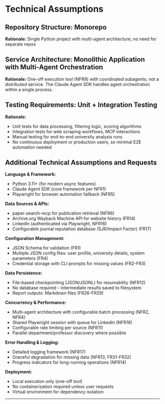 # Technical Assumptions

## Repository Structure: Monorepo

**Rationale:** Single Python project with multi-agent architecture; no need for separate repos

## Service Architecture: Monolithic Application with Multi-Agent Orchestration

**Rationale:** One-off execution tool (NFR9) with coordinated subagents; not a distributed service. The Claude Agent SDK handles agent orchestration within a single process.

## Testing Requirements: Unit + Integration Testing

**Rationale:**
- Unit tests for data processing, filtering logic, scoring algorithms
- Integration tests for web scraping workflows, MCP interactions
- Manual testing for end-to-end university analysis runs
- No continuous deployment or production users, so minimal E2E automation needed

## Additional Technical Assumptions and Requests

**Language & Framework:**
- Python 3.11+ (for modern async features)
- Claude Agent SDK (core framework per NFR1)
- Playwright for browser automation fallback (NFR5)

**Data Sources & APIs:**
- paper-search-mcp for publication retrieval (NFR6)
- Archive.org Wayback Machine API for website history (FR14)
- LinkedIn (authenticated via Playwright, NFR16)
- Configurable journal reputation database (SJR/Impact Factor) (FR17)

**Configuration Management:**
- JSON Schema for validation (FR1)
- Multiple JSON config files: user profile, university details, system parameters (FR4)
- Credential storage with CLI prompts for missing values (FR2-FR3)

**Data Persistence:**
- File-based checkpointing (JSON/JSONL) for resumability (NFR12)
- No database required - intermediate results saved to filesystem
- Report outputs: Markdown files (FR26-FR29)

**Concurrency & Performance:**
- Multi-agent architecture with configurable batch processing (NFR2, NFR4)
- Shared Playwright session with queue for LinkedIn (NFR16)
- Configurable rate limiting per source (NFR11)
- Parallel department/professor discovery where possible

**Error Handling & Logging:**
- Detailed logging framework (NFR17)
- Graceful degradation for missing data (NFR13, FR31-FR32)
- Progress indicators for long-running operations (NFR14)

**Deployment:**
- Local execution only (one-off tool)
- No containerization required unless user requests
- Virtual environment for dependency isolation

---
